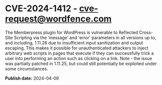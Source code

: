 # CVE-2024-1412 - cve-request@wordfence.com

The Memberpress plugin for WordPress is vulnerable to Reflected Cross-Site Scripting via the ‘message’ and 'error' parameters in all versions up to, and including, 1.11.26 due to insufficient input sanitization and output escaping. This makes it possible for unauthenticated attackers to inject arbitrary web scripts in pages that execute if they can successfully trick a user into performing an action such as clicking on a link. Note - the issue was partially patched in 1.11.25, but could still potentially be exploited under some circumstances.

**Publish date:** 2024-04-09
